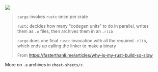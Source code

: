 ![](https://fasterthanli.me/content/articles/why-is-my-rust-build-so-slow/assets/rust-build-pipeline.9df86fe8c41f18cc.svg)

> `cargo` invokes `rustc` once per crate
> 
> `rustc` decides how many "codegen units" to do in parallel, writes them as `.o` files, then archives them in an `.rlib`
> 
> `cargo` does one final `rustc` invocation with all the required `.rlib`, which ends up calling the linker to make a binary
> 
> From https://fasterthanli.me/articles/why-is-my-rust-build-so-slow

More on `.a` archives in `cheat-sheets/c`.
